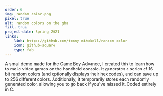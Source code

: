 ```yaml
---
order: 6
img: random-color.png
pixel: true
alt: random colors on the gba
fill: true
project-date: Spring 2021
links:
  - link: https://github.com/tommy-mitchell/random-color
    icon: github-square
    type: fab
---
```


A small demo made for the Game Boy Advance, I created this to learn how to make video games on the handheld console. It generates a series of 16-bit random colors (and optionally displays their hex codes), and can save up to 256 different colors. Additionally, it temporarily stores each randomly generated color, allowing you to go back if you've missed it. Coded entirely in C.